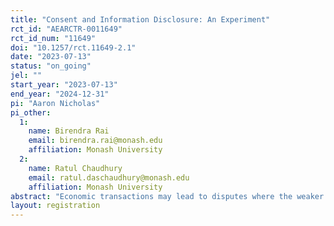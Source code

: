 ```yaml
---
title: "Consent and Information Disclosure: An Experiment"
rct_id: "AEARCTR-0011649"
rct_id_num: "11649"
doi: "10.1257/rct.11649-2.1"
date: "2023-07-13"
status: "on_going"
jel: ""
start_year: "2023-07-13"
end_year: "2024-12-31"
pi: "Aaron Nicholas"
pi_other:
  1:
    name: Birendra Rai
    email: birendra.rai@monash.edu
    affiliation: Monash University
  2:
    name: Ratul Chaudhury
    email: ratul.daschaudhury@monash.edu
    affiliation: Monash University
abstract: "Economic transactions may lead to disputes where the weaker party claims economic abuse or injury. A key consideration for whether policy or legislation should intervene is a lack of consent from the weaker party. An important element of consent is the information state of the weaker party at the time of transacting. With decreasing costs of information disclosure, this has led to governments, firms, and legislators inundating consumers with pre-transactional information (or mandating for it to be so). For example, mandatory disclosure "is among the most ubiquitous and least controversial elements of public policy, often promoted as an attractive alternative to so-called hard forms of regulation" (Loewenstein et al, 2014). The appeal of information disclosure stems from the general presumption that while more information may not necessarily help, it cannot make things worse for consumers. Motivated by literatures on blame, counterfactual thinking, and the psychology of consent, we explore avenues through which information disclosure may make things worse for the consumer. We consider how information disclosure affects both society (through third-party spectators) and the stronger party’s interpretations of the extent the consumer is believed to have consented to the outcomes, an issue that has received little scrutiny in the economics literature. "
layout: registration
---
```


